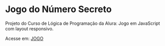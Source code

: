 # Jogo do Número Secreto

Projeto do Curso de Lógica de Programação da Alura:
Jogo em JavaScript com layout responsivo.

Acesse em: [JOGO](https://jogo-numero-secreto-iota-ashy.vercel.app)
